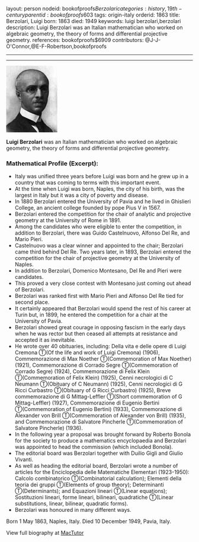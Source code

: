 layout: person
nodeid: bookofproofs$Berzolari
categories: history,19th-century
parentid: bookofproofs$603
tags: origin-italy
orderid: 1863
title: Berzolari, Luigi
born: 1863
died: 1949
keywords: luigi berzolari,berzolari
description: Luigi Berzolari was an Italian mathematician who worked on algebraic geometry, the theory of forms and differential projective geometry.
references: bookofproofs$6909
contributors: @J-J-O'Connor,@E-F-Robertson,bookofproofs

---



---

![Berzolari.jpg](https://github.com/bookofproofs/bookofproofs.github.io/blob/main/_sources/_assets/images/portraits/Berzolari.jpg?raw=true)

**Luigi Berzolari** was an Italian mathematician who worked on algebraic geometry, the theory of forms and differential projective geometry.

### Mathematical Profile (Excerpt):
* Italy was unified three years before Luigi was born and he grew up in a country that was coming to terms with this important event.
* At the time when Luigi was born, Naples, the city of his birth, was the largest in Italy but it was a city of poverty and disease.
* In 1880 Berzolari entered the University of Pavia and he lived in Ghislieri College, an ancient college founded by pope Pius V in 1567.
* Berzolari entered the competition for the chair of analytic and projective geometry at the University of Rome in 1891.
* Among the candidates who were eligible to enter the competition, in addition to Berzolari, there was Guido Castelnuovo, Alfonso Del Re, and Mario Pieri.
* Castelnuovo was a clear winner and appointed to the chair; Berzolari came third behind Del Re. Two years later, in 1893, Berzolari entered the competition for the chair of projective geometry at the University of Naples.
* In addition to Berzolari, Domenico Montesano, Del Re and Pieri were candidates.
* This proved a very close contest with Montesano just coming out ahead of Berzolari.
* Berzolari was ranked first with Mario Pieri and Alfonso Del Re tied for second place.
* It certainly appeared that Berzolari would spend the rest of his career at Turin but, in 1899, he entered the competition for a chair at the University of Pavia.
* Berzolari showed great courage in opposing fascism in the early days when he was rector but then ceased all attempts at resistance and accepted it as inevitable.
* He wrote over 40 obituaries, including: Della vita e delle opere di Luigi Cremona Ⓣ(Of the life and work of Luigi Cremona) (1906), Commemorazione di Max Noether Ⓣ(Commemoration of Max Noether) (1921), Commemorazione di Corrado Segre Ⓣ(Commemoration of Corrado Segre) (1924), Commemorazione di Felix Klein Ⓣ(Commemoration of Felix Klein) (1925), Cenni necrologici di C Neumann Ⓣ(Obituary of C  Neumann) (1925), Cenni necrologici di G Ricci Curbastro Ⓣ(Obituary of G Ricci Curbastro) (1925), Breve commemorazione di G Mittag-Leffler Ⓣ(Short commemoration of G Mittag-Leffler) (1927), Commemorazione di Eugenio Bertini Ⓣ(Commemoration of Eugenio Bertini) (1933), Commemorazione di Alexander von Brill Ⓣ(Commemoration of Alexander von Brill) (1935), and Commemorazione di Salvatore Pincherle Ⓣ(Commemoration of Salvatore Pincherle) (1936).
* In the following year a proposal was brought forward by Roberto Bonola for the society to produce a mathematics encyclopaedia and Berzolari was appointed to head the commission (which included Bonola).
* The editorial board was Berzolari together with Duilio Gigli and Giulio Vivanti.
* As well as heading the editorial board, Berzolari wrote a number of articles for the Enciclopedia delle Matematiche Elementari (1923-1950): Calcolo combinatorico Ⓣ(Combinatorial calculation); Elementi della teoria dei gruppi Ⓣ(Elements of group theory); Determinanti Ⓣ(Determinants); and Equazioni lineari Ⓣ(Linear equations); Sostituzioni lineari, forme lineari, bilineari, quadratiche Ⓣ(Linear substitutions, linear, bilinear, quadratic  forms).
* Berzolari was honoured in many different ways.

Born 1 May 1863, Naples, Italy. Died 10 December 1949, Pavia, Italy.

View full biography at [MacTutor](https://mathshistory.st-andrews.ac.uk/Biographies/Berzolari/)
